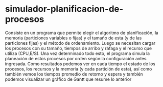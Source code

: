# simulador-planificacion-de-procesos
Consiste en un programa que permite elegir el algoritmo de planificación, la memoria (particiones variables o fijas) y el tamaño de esta (y de las particiones fijas) y el método de ordenamiento. Luego se necesitan cargar los procesos con su tamaño, tiempos de arribo y ráfaga y el recurso que utiliza (CPU,E/S). Una vez determinado todo esto, el programa simula la planeación de estos procesos por orden según la configuración antes ingresada. Como resultados podemos ver en cada tiempo el estado de los procesos, los recursos y la memoria (y cada partición de esta), así como también vemos los tiempos promedio de retorno y espera y también podemos visualizar un gráfico de Gantt que resume lo anterior
